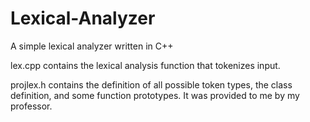 # Lexical-Analyzer
A simple lexical analyzer written in C++

lex.cpp contains the lexical analysis function that tokenizes input.

projlex.h contains the definition of all possible token types, the class definition, and some function prototypes.
It was provided to me by my professor.


